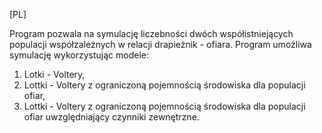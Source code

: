 [PL]

Program pozwala na symulację liczebności dwóch współistniejących populacji
współzależnych w relacji drapieżnik - ofiara. Program umożliwa symulację
wykorzystując modele:
1. Lotki - Voltery,
2. Lottki - Voltery z ograniczoną pojemnością środowiska dla populacji ofiar,
3. Lottki - Voltery z ograniczoną pojemnością środowiska dla populacji ofiar
uwzględniający czynniki zewnętrzne.